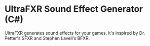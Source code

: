 # UltraFXR Sound Effect Generator (C#)

UltraFXR generates sound effects for your games.  It's inspired by Dr. Petter's SFXR and Stephen Lavell's BFXR.
